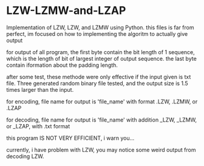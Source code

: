# LZW-LZMW-and-LZAP
Implementation of LZW, LZW, and LZMW using Python.
this files is far from perfect, im focused on how to implementing the algoritm to actually give output 


for output of all program, the first byte contain the bit length of 1 sequence, which is the length of bit of largest integer of output sequence.
the last byte contain iformation about the padding length.

after some test, these methode were only effective if the input given is txt file. Three generated random binary file tested,
and the output size is 1.5 times larger than the input.

for encoding, file name for output is 'file_name' with format .LZW, .LZMW, or .LZAP

for decoding, file name for output is 'file_name' with addition _LZW, _LZMW, or _LZAP, with .txt format  


this program IS NOT VERY EFFICIENT, i warn you... 

currently, i have problem with LZW, you may notice some weird output from decoding LZW.  
